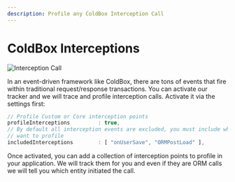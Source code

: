 ```yaml
---
description: Profile any ColdBox Interception Call
---
```


# ColdBox Interceptions

![Interception Call](https://raw.githubusercontent.com/coldbox-modules/cbdebugger/development/test-harness/includes/images/debugger-timers.png)

In an event-driven framework like ColdBox, there are tons of events that fire within traditional request/response transactions. You can activate our tracker and we will trace and profile interception calls. Activate it via the settings first:

```js
// Profile Custom or Core interception points
profileInterceptions         : true,
// By default all interception events are excluded, you must include what you 
// want to profile
includedInterceptions        : [ "onUserSave", "ORMPostLoad" ],
```

Once activated, you can add a collection of interception points to profile in your application. We will track them for you and even if they are ORM calls we will tell you which entity initiated the call.
